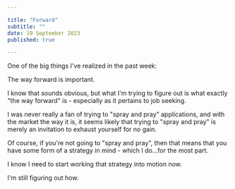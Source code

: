 ```yaml
---

title: "Forward"
subtitle: ""
date: 19 September 2023
published: true

---
```


One of the big things I've realized in the past week:

The way forward is important. 

I know that sounds obvious, but what I'm trying to figure out is what exactly "the way forward" is - especially as it pertains to job seeking.

I was never really a fan of trying to "spray and pray" applications, and with the market the way it is, it seems likely that trying to "spray and pray" is merely an invitation to exhaust yourself for no gain.

Of course, if you're not going to "spray and pray", then that means that you have some form of a strategy in mind - which I do...for the most part.

I know I need to start working that strategy into motion now.

I'm still figuring out how.